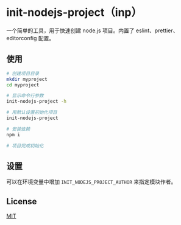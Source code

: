 # init-nodejs-project（inp）

一个简单的工具，用于快速创建 node.js 项目。内置了 eslint、prettier、editorconfig 配置。

## 使用

```sh
# 创建项目目录
mkdir myproject
cd myproject

# 显示命令行参数
init-nodejs-project -h

# 用默认设置初始化项目
init-nodejs-project 

# 安装依赖
npm i

# 项目完成初始化
```

## 设置

可以在环境变量中增加 `INIT_NODEJS_PROJECT_AUTHOR` 来指定模块作者。

## License

[MIT](LICENSE)

